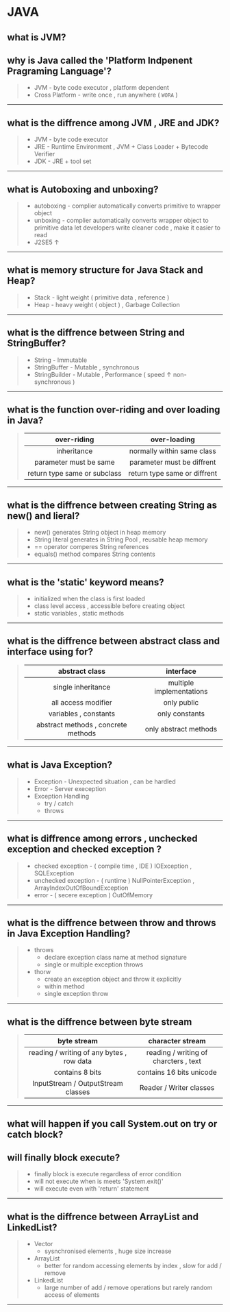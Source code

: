 # JAVA
## what is JVM?
## why is Java called the 'Platform Indpenent Pragraming Language'?
> * JVM - byte code executor , platform dependent
> * Cross Platform - write once , run anywhere ( `WORA` )

---

## what is the diffrence among JVM , JRE and JDK?
> * JVM - byte code executor
> * JRE - Runtime Environment , JVM + Class Loader + Bytecode Verifier
> * JDK - JRE + tool set

---

## what is Autoboxing and unboxing?
> * autoboxing - complier automatically converts primitive to wrapper object
> * unboxing - complier automatically converts wrapper object to primitive data let developers write cleaner code , make it easier to read
> * J2SE5 ↑

---

## what is memory structure for Java Stack and Heap?
> * Stack - light weight ( primitive data , reference )
> * Heap - heavy weight ( object ) , Garbage Collection

---

## what is the diffrence between String and StringBuffer?
> * String - Immutable
> * StringBuffer - Mutable , synchronous
> * StringBuilder - Mutable , Performance ( speed ↑ non-synchronous )

---

## what is the function over-riding and over loading in Java?
> | over-riding | over-loading |
> | :--: | :--: |
> | inheritance | normally within same class | 
> | parameter must be same | parameter must be diffrent |
> | return type same or subclass | return type same or diffrent |

---

## what is the diffrence between creating String as new() and lieral?
> * new() generates String object in heap memory
> * String literal generates in String Pool , reusable heap memory
> * == operator comperes String references
> * equals() method compares String contents

---

## what is the 'static' keyword means?
> * initialized when the class is first loaded
> * class level access , accessible before creating object
> * static variables , static methods

---

## what is the diffrence between abstract class and interface using for?
> | abstract class | interface |
> | :--: | :--: |
> | single inheritance | multiple implementations |
> | all access modifier | only public |
> | variables , constants | only constants |
> | abstract methods , concrete methods | only abstract methods |

---

## what is Java Exception?
> * Exception - Unexpected situation , can be hardled
> * Error - Server exeception
> * Exception Handling
>   + try / catch
>   + throws

---

## what is diffrence among errors , unchecked exception and checked exception ?
> * checked exception - ( compile time , IDE ) IOException , SQLException
> * unchecked exception - ( runtime ) NullPointerException , ArrayIndexOutOfBoundException
> * error - ( secere exception ) OutOfMemory 

---

## what is the diffrence between throw and throws in Java Exception Handling?
> * throws
>   + declare exception class name at method signature
>   + single or multiple exception throws
> * thorw
>   + create an exception object and throw it explicitly
>   + within method
>   + single exception throw

---

## what is the diffrence between byte stream
> | byte stream | character stream |
> | :--: | :--: |
> | reading / writing of any bytes , row data | reading / writing of charcters , text |
> | contains 8 bits | contains 16 bits unicode |
> | InputStream / OutputStream classes | Reader / Writer classes |

---

## what will happen if you call System.out on try or catch block?
## will finally block execute?
> * finally block is execute regardless of error condition
> * will not execute when is meets 'System.exit()'
> * will execute even with 'return' statement 

---

## what is the diffrence between ArrayList and LinkedList?
> * Vector
>   + sysnchronised elements , huge size increase
> * ArrayList
>   + better for random accessing elements by index , slow for add / remove 
> * LinkedList
>   + large number of add / remove operations but rarely random access of elements

---
